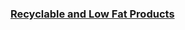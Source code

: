 ### [Recyclable and Low Fat Products](https://leetcode.com/problems/recyclable-and-low-fat-products)

